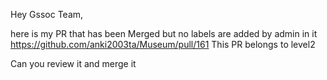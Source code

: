 Hey Gssoc Team,

here is my PR that has been Merged but no labels are added by admin in it 
https://github.com/anki2003ta/Museum/pull/161 
This PR belongs to level2

Can you review it and merge it
